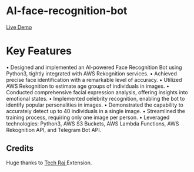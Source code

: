 # AI-face-recognition-bot

<a target="_blank" href="https://telegram.me/The_Visionary_bot"> Live Demo </a>

# Key Features

• Designed and implemented an AI-powered Face Recognition Bot using Python3, tightly integrated with AWS Rekognition services.
• Achieved precise face identification with a remarkable level of accuracy.
• Utilized AWS Rekognition to estimate age groups of individuals in images.
• Conducted comprehensive facial expression analysis, offering insights into emotional states.
• Implemented celebrity recognition, enabling the bot to identify popular personalities in images.
• Demonstrated the capability to accurately detect up to 40 individuals in a single image.
• Streamlined the training process, requiring only one image per person.
• Leveraged technologies: Python3, AWS S3 Buckets, AWS Lambda Functions, AWS Rekognition API, and Telegram Bot API.


## Credits

Huge thanks to <a href="https://youtu.be/oHSesteFK5c?si=G4PtNNJ7u-SHlIU5"> Tech Raj </a> Extension.
